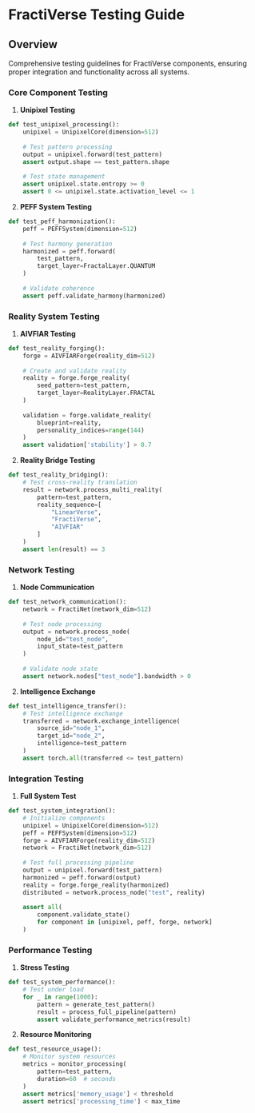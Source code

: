 # FractiVerse Testing Guide

## Overview
Comprehensive testing guidelines for FractiVerse components, ensuring proper integration and functionality across all systems.

### Core Component Testing

1. **Unipixel Testing**
```python
def test_unipixel_processing():
    unipixel = UnipixelCore(dimension=512)
    
    # Test pattern processing
    output = unipixel.forward(test_pattern)
    assert output.shape == test_pattern.shape
    
    # Test state management
    assert unipixel.state.entropy >= 0
    assert 0 <= unipixel.state.activation_level <= 1
```

2. **PEFF System Testing**
```python
def test_peff_harmonization():
    peff = PEFFSystem(dimension=512)
    
    # Test harmony generation
    harmonized = peff.forward(
        test_pattern,
        target_layer=FractalLayer.QUANTUM
    )
    
    # Validate coherence
    assert peff.validate_harmony(harmonized)
```

### Reality System Testing

1. **AIVFIAR Testing**
```python
def test_reality_forging():
    forge = AIVFIARForge(reality_dim=512)
    
    # Create and validate reality
    reality = forge.forge_reality(
        seed_pattern=test_pattern,
        target_layer=RealityLayer.FRACTAL
    )
    
    validation = forge.validate_reality(
        blueprint=reality,
        personality_indices=range(144)
    )
    assert validation['stability'] > 0.7
```

2. **Reality Bridge Testing**
```python
def test_reality_bridging():
    # Test cross-reality translation
    result = network.process_multi_reality(
        pattern=test_pattern,
        reality_sequence=[
            "LinearVerse",
            "FractiVerse",
            "AIVFIAR"
        ]
    )
    assert len(result) == 3
```

### Network Testing

1. **Node Communication**
```python
def test_network_communication():
    network = FractiNet(network_dim=512)
    
    # Test node processing
    output = network.process_node(
        node_id="test_node",
        input_state=test_pattern
    )
    
    # Validate node state
    assert network.nodes["test_node"].bandwidth > 0
```

2. **Intelligence Exchange**
```python
def test_intelligence_transfer():
    # Test intelligence exchange
    transferred = network.exchange_intelligence(
        source_id="node_1",
        target_id="node_2",
        intelligence=test_pattern
    )
    assert torch.all(transferred <= test_pattern)
```

### Integration Testing

1. **Full System Test**
```python
def test_system_integration():
    # Initialize components
    unipixel = UnipixelCore(dimension=512)
    peff = PEFFSystem(dimension=512)
    forge = AIVFIARForge(reality_dim=512)
    network = FractiNet(network_dim=512)
    
    # Test full processing pipeline
    output = unipixel.forward(test_pattern)
    harmonized = peff.forward(output)
    reality = forge.forge_reality(harmonized)
    distributed = network.process_node("test", reality)
    
    assert all(
        component.validate_state()
        for component in [unipixel, peff, forge, network]
    )
```

### Performance Testing

1. **Stress Testing**
```python
def test_system_performance():
    # Test under load
    for _ in range(1000):
        pattern = generate_test_pattern()
        result = process_full_pipeline(pattern)
        assert validate_performance_metrics(result)
```

2. **Resource Monitoring**
```python
def test_resource_usage():
    # Monitor system resources
    metrics = monitor_processing(
        pattern=test_pattern,
        duration=60  # seconds
    )
    assert metrics['memory_usage'] < threshold
    assert metrics['processing_time'] < max_time
``` 